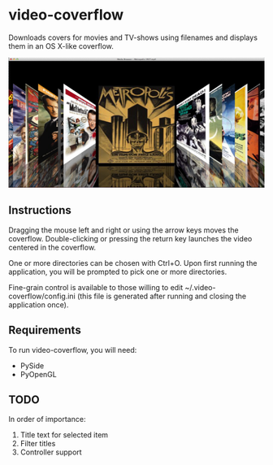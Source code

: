 video-coverflow
===============

Downloads covers for movies and TV-shows using filenames and displays them in an OS X-like coverflow.

![video-coverflow screenshot](https://raw.githubusercontent.com/parsiad/video-coverflow/gh-pages/screenshot.png "Screenshot")

Instructions
------------

Dragging the mouse left and right or using the arrow keys moves the coverflow. Double-clicking or pressing the return key launches the video centered in the coverflow.

One or more directories can be chosen with Ctrl+O. Upon first running the application, you will be prompted to pick one or more directories.

Fine-grain control is available to those willing to edit ~/.video-coverflow/config.ini (this file is generated after running and closing the application once).

Requirements
------------

To run video-coverflow, you will need:

* PySide
* PyOpenGL

TODO
----

In order of importance:

1. Title text for selected item
2. Filter titles
3. Controller support
